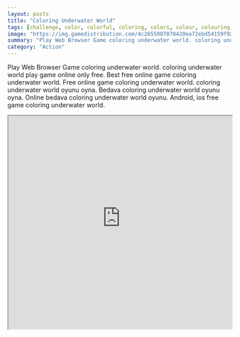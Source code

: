 ```yaml
---
layout: posts
title: "Coloring Underwater World"
tags: [challenge, color, colorful, coloring, colors, colour, colouring, fish, game, games, html5, kid, kids, player, underwater, octopus, free, online, games, oyna, game, free, games, play, play, games]
image: "https://img.gamedistribution.com/4c2655007070420ea72ebd54159f9265-512x384.jpeg"
summary: "Play Web Browser Game coloring underwater world. coloring underwater world play game online only free. Best free online game coloring underwater world. Free online game coloring underwater world. coloring underwater world oyunu oyna. Bedava coloring underwater world oyunu oyna. Online bedava coloring underwater world oyunu. Android, ios free game coloring underwater world."
category: "Action"
---
```


Play Web Browser Game coloring underwater world. coloring underwater world play game online only free. Best free online game coloring underwater world. Free online game coloring underwater world. coloring underwater world oyunu oyna. Bedava coloring underwater world oyunu oyna. Online bedava coloring underwater world oyunu. Android, ios free game coloring underwater world.

<iframe width="100%" height="480px;" src="https://html5.gamedistribution.com/4c2655007070420ea72ebd54159f9265/"></iframe>